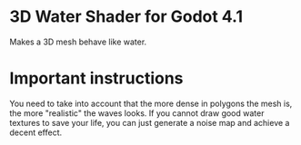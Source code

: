 # 3D Water Shader for Godot 4.1

Makes a 3D mesh behave like water.

# Important instructions
You need to take into account that the more dense in polygons the mesh is, the more "realistic" the waves looks. 
If you cannot draw good water textures to save your life, you can just generate a noise map and achieve a decent effect. 
